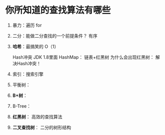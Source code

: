 
# 你所知道的查找算法有哪些
1. 暴力：遍历 for
2. 二分：能做二分查找的一个前提条件？ 有序
3. **哈希**：最搞笑的 O（1）
    
    Hash冲突 JDK 1.8里面 HashMap： 链表+红黑树
    为什么会出现红黑树： 解决Hash冲突！

4. 索引：搜索引擎
5. 平衡树：
6. **B+树**：
7. B-Tree：
8. **红黑树**： 高效的查找算法
9. **二叉查找树**： 二分的树形结构


